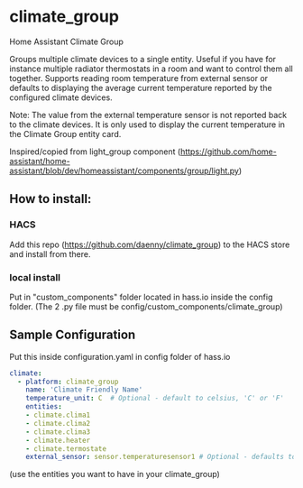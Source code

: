 # climate_group

Home Assistant Climate Group

Groups multiple climate devices to a single entity. Useful if you have for instance multiple radiator thermostats in a room and want to control them all together.
Supports reading room temperature from external sensor or defaults to displaying the average current temperature reported by the configured climate devices.

Note: The value from the external temperature sensor is not reported back to the climate devices. It is only used to display the current temperature in the Climate Group entity card.

Inspired/copied from light_group component (https://github.com/home-assistant/home-assistant/blob/dev/homeassistant/components/group/light.py)

## How to install:

### HACS
Add this repo (https://github.com/daenny/climate_group) to the HACS store and install from there.

### local install
Put in "custom_components" folder located in hass.io inside the config folder.
(The 2 .py file must be config/custom_components/climate_group)



## Sample Configuration

Put this inside configuration.yaml in config folder of hass.io

```yaml
climate:
  - platform: climate_group
    name: 'Climate Friendly Name'
    temperature_unit: C  # Optional - default to celsius, 'C' or 'F'
    entities:
    - climate.clima1
    - climate.clima2
    - climate.clima3
    - climate.heater
    - climate.termostate
    external_sensor: sensor.temperaturesensor1 # Optional - defaults to not being used, enter entityID of the external sensor
```

(use the entities you want to have in your climate_group)
